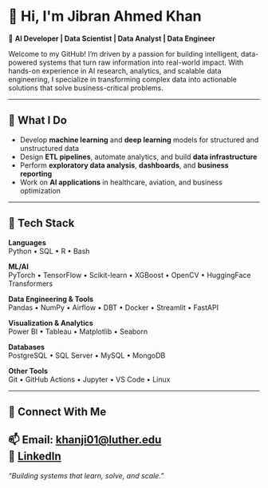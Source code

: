 # 👋 Hi, I'm Jibran Ahmed Khan

🚀 **AI Developer | Data Scientist | Data Analyst | Data Engineer**

Welcome to my GitHub! I’m driven by a passion for building intelligent, data-powered systems that turn raw information into real-world impact. With hands-on experience in AI research, analytics, and scalable data engineering, I specialize in transforming complex data into actionable solutions that solve business-critical problems.

---

## 🧠 What I Do

- Develop **machine learning** and **deep learning** models for structured and unstructured data  
- Design **ETL pipelines**, automate analytics, and build **data infrastructure**  
- Perform **exploratory data analysis**, **dashboards**, and **business reporting**  
- Work on **AI applications** in healthcare, aviation, and business optimization  

---

## 🔧 Tech Stack

**Languages**  
Python • SQL • R • Bash

**ML/AI**  
PyTorch • TensorFlow • Scikit-learn • XGBoost • OpenCV • HuggingFace Transformers

**Data Engineering & Tools**  
Pandas • NumPy • Airflow • DBT • Docker • Streamlit • FastAPI

**Visualization & Analytics**  
Power BI • Tableau • Matplotlib • Seaborn

**Databases**  
PostgreSQL • SQL Server • MySQL • MongoDB

**Other Tools**  
Git • GitHub Actions • Jupyter • VS Code • Linux

---
## 💬 Connect With Me

📫 **Email**: khanji01@luther.edu  
🔗 [LinkedIn](https://www.linkedin.com/in/jibran-khan/)  
---

*“Building systems that learn, solve, and scale.”*

